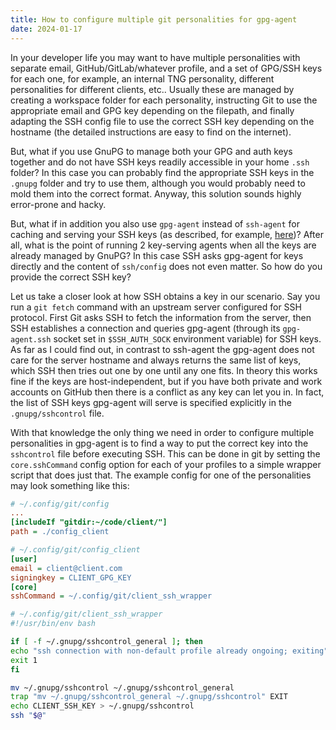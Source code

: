 ```yaml
---
title: How to configure multiple git personalities for gpg-agent
date: 2024-01-17
---
```


In your developer life you may want to have multiple personalities with separate email, GitHub/GitLab/whatever profile, and a set of GPG/SSH keys for each one, for example, an internal TNG personality, different personalities for different clients, etc..
Usually these are managed by creating a workspace folder for each personality, instructing Git to use the appropriate email and GPG key depending on the filepath, and finally adapting the SSH config file to use the correct SSH key depending on the hostname (the detailed instructions are easy to find on the internet).

But, what if you use GnuPG to manage both your GPG and auth keys together and do not have SSH keys readily accessible in your home `.ssh` folder?
In this case you can probably find the appropriate SSH keys in the `.gnupg` folder and try to use them, although you would probably need to mold them into the correct format.
Anyway, this solution sounds highly error-prone and hacky.

But, what if in addition you also use `gpg-agent` instead of `ssh-agent` for caching and serving your SSH keys (as described, for example, [here](https://wiki.archlinux.org/title/GnuPG#SSH_agent))?
After all, what is the point of running 2 key-serving agents when all the keys are already managed by GnuPG?
In this case SSH asks gpg-agent for keys directly and the content of `ssh/config` does not even matter.
So how do you provide the correct SSH key?

Let us take a closer look at how SSH obtains a key in our scenario.
Say you run a `git fetch` command with an upstream server configured for SSH protocol.
First Git asks SSH to fetch the information from the server, then SSH establishes a connection and queries gpg-agent (through its `gpg-agent.ssh` socket set in `$SSH_AUTH_SOCK` environment variable) for SSH keys.
As far as I could find out, in contrast to ssh-agent the gpg-agent does not care for the server hostname and always returns the same list of keys, which SSH then tries out one by one until any one fits.
In theory this works fine if the keys are host-independent, but if you have both private and work accounts on GitHub then there is a conflict as any key can let you in.
In fact, the list of SSH keys gpg-agent will serve is specified explicitly in the `.gnupg/sshcontrol` file.

With that knowledge the only thing we need in order to configure multiple personalities in gpg-agent is to find a way to put the correct key into the `sshcontrol` file before executing SSH.
This can be done in git by setting the `core.sshCommand` config option for each of your profiles to a simple wrapper script that does just that.
The example config for one of the personalities may look something like this:

```ini
# ~/.config/git/config
...
[includeIf "gitdir:~/code/client/"]
path = ./config_client
```

```ini
# ~/.config/git/config_client
[user]
email = client@client.com
signingkey = CLIENT_GPG_KEY
[core]
sshCommand = ~/.config/git/client_ssh_wrapper
```

```bash
# ~/.config/git/client_ssh_wrapper
#!/usr/bin/env bash

if [ -f ~/.gnupg/sshcontrol_general ]; then
echo "ssh connection with non-default profile already ongoing; exiting" >&2
exit 1
fi

mv ~/.gnupg/sshcontrol ~/.gnupg/sshcontrol_general
trap "mv ~/.gnupg/sshcontrol_general ~/.gnupg/sshcontrol" EXIT
echo CLIENT_SSH_KEY > ~/.gnupg/sshcontrol
ssh "$@"
```
